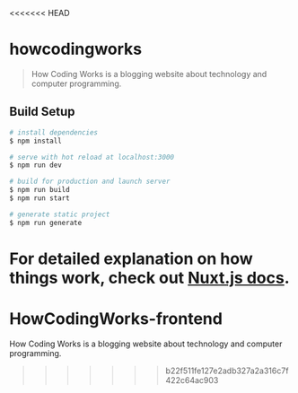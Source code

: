 <<<<<<< HEAD
# howcodingworks

> How Coding Works is a blogging website about technology and computer programming.

## Build Setup

```bash
# install dependencies
$ npm install

# serve with hot reload at localhost:3000
$ npm run dev

# build for production and launch server
$ npm run build
$ npm run start

# generate static project
$ npm run generate
```

For detailed explanation on how things work, check out [Nuxt.js docs](https://nuxtjs.org).
=======
# HowCodingWorks-frontend
How Coding Works is a blogging website about technology and computer programming.
>>>>>>> b22f511fe127e2adb327a2a316c7f422c64ac903
